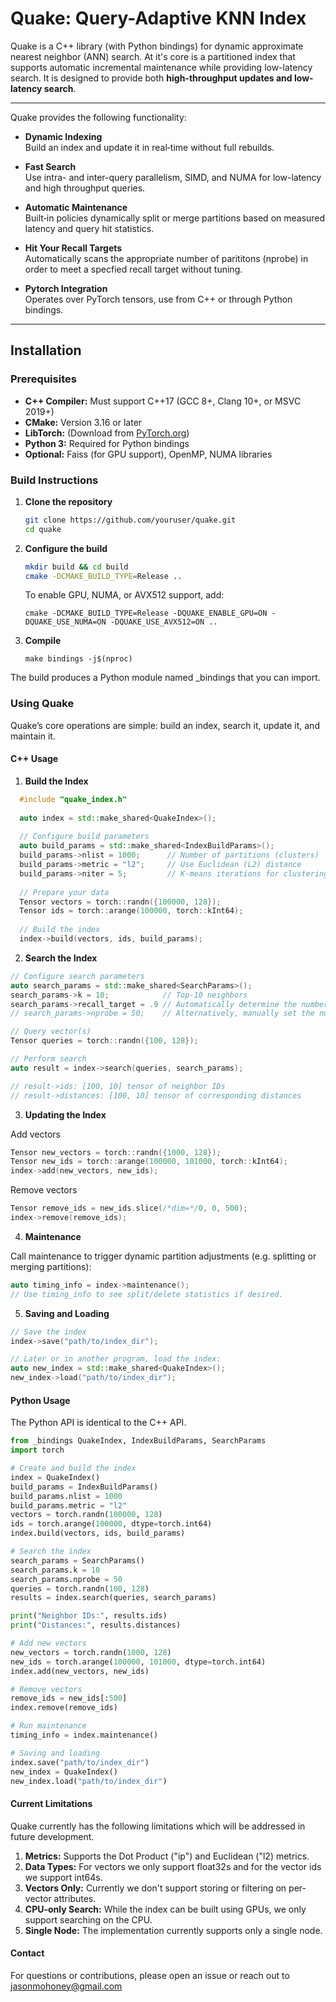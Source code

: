 # Quake: Query-Adaptive KNN Index

Quake is a C++ library (with Python bindings) for dynamic approximate nearest neighbor (ANN) search. At it's core is a partitioned index that supports automatic incremental maintenance while providing low-latency search. It is designed to provide both **high-throughput updates and low-latency search**.

---
Quake provides the following functionality:

- **Dynamic Indexing**  
  Build an index and update it in real‑time without full rebuilds.

- **Fast Search**  
  Use intra- and inter-query parallelism, SIMD, and NUMA for low-latency and high throughput queries.

- **Automatic Maintenance**  
  Built‑in policies dynamically split or merge partitions based on measured latency and query hit statistics.

- **Hit Your Recall Targets**  
  Automatically scans the appropriate number of parititons (nprobe) in order to meet a specfied recall target without tuning.

- **Pytorch Integration**  
  Operates over PyTorch tensors, use from C++ or through Python bindings. 

---

## Installation

### Prerequisites

- **C++ Compiler:** Must support C++17 (GCC 8+, Clang 10+, or MSVC 2019+)
- **CMake:** Version 3.16 or later
- **LibTorch:** (Download from [PyTorch.org](https://pytorch.org/))
- **Python 3:** Required for Python bindings
- **Optional:** Faiss (for GPU support), OpenMP, NUMA libraries

### Build Instructions

1. **Clone the repository**

   ```bash
   git clone https://github.com/youruser/quake.git
   cd quake
   ```

2. **Configure the build**
   ```bash
   mkdir build && cd build
   cmake -DCMAKE_BUILD_TYPE=Release ..
   ```

   To enable GPU, NUMA, or AVX512 support, add:
   ```
   cmake -DCMAKE_BUILD_TYPE=Release -DQUAKE_ENABLE_GPU=ON -DQUAKE_USE_NUMA=ON -DQUAKE_USE_AVX512=ON ..
   ```
3. **Compile**
   ```
   make bindings -j$(nproc)
   ```
   
The build produces a Python module named _bindings that you can import.

### Using Quake

Quake’s core operations are simple: build an index, search it, update it, and maintain it.

#### C++ Usage

1. **Build the Index**
``` cpp
  #include "quake_index.h"
  
  auto index = std::make_shared<QuakeIndex>();
  
  // Configure build parameters
  auto build_params = std::make_shared<IndexBuildParams>();
  build_params->nlist = 1000;      // Number of partitions (clusters)
  build_params->metric = "l2";     // Use Euclidean (L2) distance
  build_params->niter = 5;         // K‑means iterations for clustering
  
  // Prepare your data
  Tensor vectors = torch::randn({100000, 128});
  Tensor ids = torch::arange(100000, torch::kInt64);
  
  // Build the index
  index->build(vectors, ids, build_params);
```

2. **Search the Index**
``` cpp
// Configure search parameters
auto search_params = std::make_shared<SearchParams>();
search_params->k = 10;            // Top‑10 neighbors
search_params->recall_target = .9 // Automatically determine the number of partitions to scan to reach the recall target
// search_params->nprobe = 50;    // Alternatively, manually set the number of partitions to scan

// Query vector(s)
Tensor queries = torch::randn({100, 128});

// Perform search
auto result = index->search(queries, search_params);

// result->ids: [100, 10] tensor of neighbor IDs
// result->distances: [100, 10] tensor of corresponding distances
```

3. **Updating the Index**

Add vectors
``` cpp
Tensor new_vectors = torch::randn({1000, 128});
Tensor new_ids = torch::arange(100000, 101000, torch::kInt64);
index->add(new_vectors, new_ids);
```

Remove vectors
``` cpp
Tensor remove_ids = new_ids.slice(/*dim=*/0, 0, 500);
index->remove(remove_ids);
```

4. **Maintenance**
   
Call maintenance to trigger dynamic partition adjustments (e.g. splitting or merging partitions):
``` cpp
auto timing_info = index->maintenance();
// Use timing_info to see split/delete statistics if desired.
```

5. **Saving and Loading**
``` cpp
// Save the index
index->save("path/to/index_dir");

// Later or in another program, load the index:
auto new_index = std::make_shared<QuakeIndex>();
new_index->load("path/to/index_dir");
```

#### Python Usage

The Python API is identical to the C++ API.

``` python
from _bindings QuakeIndex, IndexBuildParams, SearchParams
import torch

# Create and build the index
index = QuakeIndex()
build_params = IndexBuildParams()
build_params.nlist = 1000
build_params.metric = "l2"
vectors = torch.randn(100000, 128)
ids = torch.arange(100000, dtype=torch.int64)
index.build(vectors, ids, build_params)

# Search the index
search_params = SearchParams()
search_params.k = 10
search_params.nprobe = 50
queries = torch.randn(100, 128)
results = index.search(queries, search_params)

print("Neighbor IDs:", results.ids)
print("Distances:", results.distances)

# Add new vectors
new_vectors = torch.randn(1000, 128)
new_ids = torch.arange(100000, 101000, dtype=torch.int64)
index.add(new_vectors, new_ids)

# Remove vectors
remove_ids = new_ids[:500]
index.remove(remove_ids)

# Run maintenance
timing_info = index.maintenance()

# Saving and loading
index.save("path/to/index_dir")
new_index = QuakeIndex()
new_index.load("path/to/index_dir")
```

#### Current Limitations

Quake currently has the following limitations which will be addressed in future development.

1. **Metrics:** Supports the Dot Product ("ip") and Euclidean ("l2) metrics.
2. **Data Types:** For vectors we only support float32s and for the vector ids we support int64s.
3. **Vectors Only:** Currently we don't support storing or filtering on per-vector attributes.
4. **CPU-only Search:** While the index can be built using GPUs, we only support searching on the CPU.
5. **Single Node:** The implementation currently supports only a single node.

#### Contact

For questions or contributions, please open an issue or reach out to jasonmohoney@gmail.com
   
